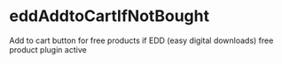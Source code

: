 # eddAddtoCartIfNotBought
Add to cart button for free products if EDD (easy digital downloads) free product plugin active
